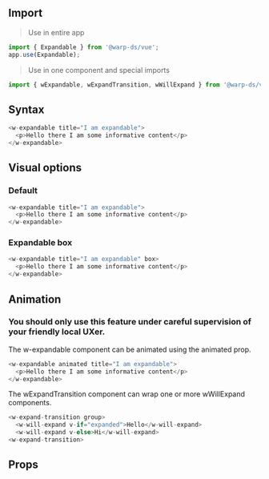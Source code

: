 ## Import

> Use in entire app

```js
import { Expandable } from '@warp-ds/vue';
app.use(Expandable);
```

> Use in one component and special imports

```js
import { wExpandable, wExpandTransition, wWillExpand } from '@warp-ds/vue';
```

## Syntax

```js
<w-expandable title="I am expandable">
  <p>Hello there I am some informative content</p>
</w-expandable>
```

## Visual options

### Default

```js
<w-expandable title="I am expandable">
  <p>Hello there I am some informative content</p>
</w-expandable>
```

### Expandable box

```js
<w-expandable title="I am expandable" box>
  <p>Hello there I am some informative content</p>
</w-expandable>
```

## Animation

### You should only use this feature under careful supervision of your friendly local UXer.

The w-expandable component can be animated using the animated prop.

```js
<w-expandable animated title="I am expandable">
  <p>Hello there I am some informative content</p>
</w-expandable>
```

The wExpandTransition component can wrap one or more wWillExpand components.

```js
<w-expand-transition group>
  <w-will-expand v-if="expanded">Hello</w-will-expand>
  <w-will-expand v-else>Hi</w-will-expand>
<w-expand-transition>
```

## Props

<api-table type="vue" component="Expandable" />
